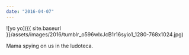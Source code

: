 ```yaml
---
date: "2016-04-07"
---
```


![yo yo]({{ site.baseurl }}/assets/images/2016/tumblr_o596wlxJcB1r16syio1_1280-768x1024.jpg)

Mama spying on us in the ludoteca.
